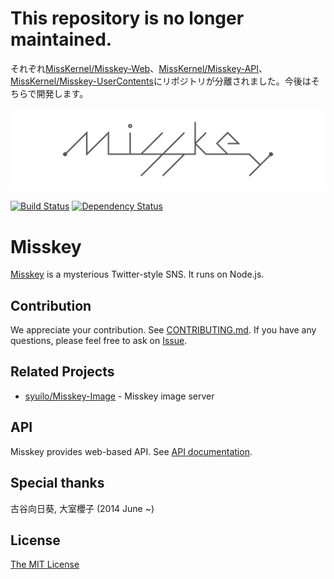 # **This repository is no longer maintained.**
それぞれ[MissKernel/Misskey-Web](https://github.com/MissKernel/Misskey-Web)、[MissKernel/Misskey-API](https://github.com/MissKernel/Misskey-API)、[MissKernel/Misskey-UserContents](https://github.com/MissKernel/Misskey-UserContents)にリポジトリが分離されました。今後はそちらで開発します。

![](misskey-logo.png)

[![Build Status](https://travis-ci.org/syuilo/Misskey.svg)](https://travis-ci.org/syuilo/Misskey)
[![Dependency Status](https://gemnasium.com/syuilo/Misskey.svg)](https://gemnasium.com/syuilo/Misskey)

# Misskey
[Misskey](https://misskey.xyz/) is a mysterious Twitter-style SNS.
It runs on Node.js.

## Contribution
We appreciate your contribution.
See [CONTRIBUTING.md](CONTRIBUTING.md).
If you have any questions, please feel free to ask on [Issue](https://github.com/syuilo/Misskey/issues).

## Related Projects
* [syuilo/Misskey-Image](https://github.com/syuilo/Misskey-Image) - Misskey image server

## API
Misskey provides web-based API.
See [API documentation](doc/api.md).

## Special thanks
古谷向日葵, 大室櫻子 (2014 June ~)

## License
[The MIT License](LICENSE)
